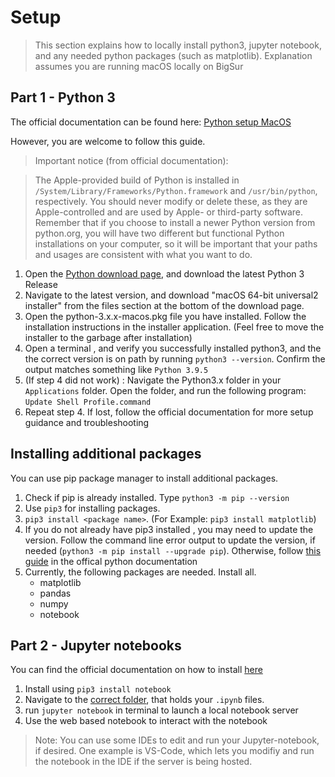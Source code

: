 # Setup

>This section explains how to locally install python3, jupyter notebook, and any needed python packages (such as matplotlib). Explanation assumes you are running macOS locally on BigSur
## Part 1 - Python 3
The official documentation can be found here:  [Python setup MacOS](https://docs.python.org/3/using/mac.html)

However, you are welcome to follow this guide.
> Important notice (from official documentation): 

> The Apple-provided build of Python is installed in `/System/Library/Frameworks/Python.framework` and `/usr/bin/python`, respectively. You should never modify or delete these, as they are Apple-controlled and are used by Apple- or third-party software. Remember that if you choose to install a newer Python version from python.org, you will have two different but functional Python installations on your computer, so it will be important that your paths and usages are consistent with what you want to do.

1. Open the [Python download page](https://www.python.org/downloads/mac-osx/), and download the latest Python 3 Release
2. Navigate to the latest version, and download "macOS 64-bit universal2 installer" from the files section at the bottom of the download page.
3. Open the python-3.x.x-macos.pkg file you have installed. Follow the installation instructions in the installer application. (Feel free to move the installer to the garbage after installation)
4. Open a terminal , and verify you successfully installed python3, and the the correct version is on path by running `python3 --version`. Confirm the output matches something like `Python 3.9.5`
5. (If step 4 did not work) : Navigate the Python3.x folder in your `Applications` folder. Open the folder, and run the following program: `Update Shell Profile.command`
6. Repeat step 4. If lost, follow the official documentation for more setup guidance and troubleshooting

## Installing additional packages
You can use pip package manager to install additional packages.
1. Check if pip is already installed. Type `python3 -m pip --version`
2. Use `pip3` for installing packages. 
3. `pip3 install <package name>`. 
(For Example: `pip3 install matplotlib`)
4. If you do not already have pip3 installed , you may need to update the version. Follow the command line error output to update the version, if needed (`python3 -m pip install --upgrade pip`). Otherwise, follow [this guide](https://packaging.python.org/tutorials/installing-packages/) in the offical python documentation 
5. Currently, the following packages are needed. Install all.
    - matplotlib 
    - pandas
    - numpy
    - notebook


## Part 2 - Jupyter notebooks
You can find the official documentation on how to install [here](https://jupyter.org/install)

1. Install using `pip3 install notebook`
2. Navigate to the [correct folder](https://github.pie.apple.com/ellis-brown/gc-analysis/tree/main/Jupyter-everything), that holds your `.ipynb` files. 
3. run `jupyter notebook` in terminal to launch a local notebook server
4. Use the web based notebook to interact with the notebook
> Note: You can use some IDEs to edit and run your Jupyter-notebook, if desired. One example is VS-Code, which lets you modifiy and run the notebook in the IDE if the server is being hosted.